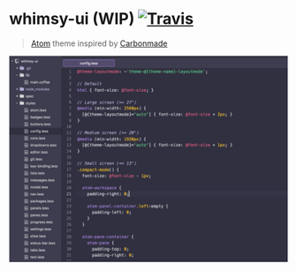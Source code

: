 # whimsy-ui (WIP) [![Travis](https://img.shields.io/travis/rdydns/whimsy-ui.svg)](https://travis-ci.org/rdydns/whimsy-ui)

> [Atom](https://atom.io/) theme inspired by [Carbonmade](https://carbonmade.com/)

![screen shot](https://raw.githubusercontent.com/rdydns/whimsy-ui/master/screenshot.png)
